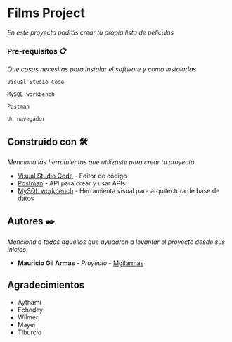 # Films Project

_En este proyecto podrás crear tu propia lista de películas_

### Pre-requisitos 📋

_Que cosas necesitas para instalar el software y como instalarlas_

```
Visual Studio Code

MySQL workbench

Postman

Un navegador
```

## Construido con 🛠️

_Menciona las herramientas que utilizaste para crear tu proyecto_

* [Visual Studio Code](https://code.visualstudio.com) - Editor de código
* [Postman](https://www.postman.com) - API para crear y usar APIs
* [MySQL workbench](https://www.mysql.com/products/workbench/) - Herramienta visual para arquitectura de base de datos

## Autores ✒️

_Menciona a todos aquellos que ayudaron a levantar el proyecto desde sus inicios_

* **Mauricio Gil Armas** - *Proyecto* - [Mgilarmas](https://github.com/Mgilarmas)

## Agradecimientos

* Aythami
* Echedey
* Wilmer
* Mayer
* Tiburcio